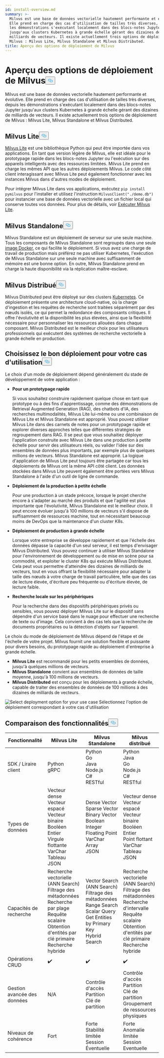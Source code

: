 ```yaml
---
id: install-overview.md
summary: >-
  Milvus est une base de données vectorielle hautement performante et évolutive.
  Elle prend en charge des cas d'utilisation de tailles très diverses, depuis
  les démonstrations s'exécutant localement dans des blocs-notes Jupyter
  jusqu'aux clusters Kubernetes à grande échelle gérant des dizaines de
  milliards de vecteurs. Il existe actuellement trois options de déploiement de
  Milvus : Milvus Lite, Milvus Standalone et Milvus Distributed.
title: Aperçu des options de déploiement de Milvus
---
```

<h1 id="Overview-of-Milvus-Deployment-Options" class="common-anchor-header">Aperçu des options de déploiement de Milvus<button data-href="#Overview-of-Milvus-Deployment-Options" class="anchor-icon" translate="no">
      <svg translate="no"
        aria-hidden="true"
        focusable="false"
        height="20"
        version="1.1"
        viewBox="0 0 16 16"
        width="16"
      >
        <path
          fill="#0092E4"
          fill-rule="evenodd"
          d="M4 9h1v1H4c-1.5 0-3-1.69-3-3.5S2.55 3 4 3h4c1.45 0 3 1.69 3 3.5 0 1.41-.91 2.72-2 3.25V8.59c.58-.45 1-1.27 1-2.09C10 5.22 8.98 4 8 4H4c-.98 0-2 1.22-2 2.5S3 9 4 9zm9-3h-1v1h1c1 0 2 1.22 2 2.5S13.98 12 13 12H9c-.98 0-2-1.22-2-2.5 0-.83.42-1.64 1-2.09V6.25c-1.09.53-2 1.84-2 3.25C6 11.31 7.55 13 9 13h4c1.45 0 3-1.69 3-3.5S14.5 6 13 6z"
        ></path>
      </svg>
    </button></h1><p>Milvus est une base de données vectorielle hautement performante et évolutive. Elle prend en charge des cas d'utilisation de tailles très diverses, depuis les démonstrations s'exécutant localement dans des blocs-notes Jupyter jusqu'aux clusters Kubernetes à grande échelle gérant des dizaines de milliards de vecteurs. Il existe actuellement trois options de déploiement de Milvus : Milvus Lite, Milvus Standalone et Milvus Distributed.</p>
<h2 id="Milvus-Lite" class="common-anchor-header">Milvus Lite<button data-href="#Milvus-Lite" class="anchor-icon" translate="no">
      <svg translate="no"
        aria-hidden="true"
        focusable="false"
        height="20"
        version="1.1"
        viewBox="0 0 16 16"
        width="16"
      >
        <path
          fill="#0092E4"
          fill-rule="evenodd"
          d="M4 9h1v1H4c-1.5 0-3-1.69-3-3.5S2.55 3 4 3h4c1.45 0 3 1.69 3 3.5 0 1.41-.91 2.72-2 3.25V8.59c.58-.45 1-1.27 1-2.09C10 5.22 8.98 4 8 4H4c-.98 0-2 1.22-2 2.5S3 9 4 9zm9-3h-1v1h1c1 0 2 1.22 2 2.5S13.98 12 13 12H9c-.98 0-2-1.22-2-2.5 0-.83.42-1.64 1-2.09V6.25c-1.09.53-2 1.84-2 3.25C6 11.31 7.55 13 9 13h4c1.45 0 3-1.69 3-3.5S14.5 6 13 6z"
        ></path>
      </svg>
    </button></h2><p><a href="https://milvus.io/docs/milvus_lite.md">Milvus Lite</a> est une bibliothèque Python qui peut être importée dans vos applications. En tant que version légère de Milvus, elle est idéale pour le prototypage rapide dans les blocs-notes Jupyter ou l'exécution sur des appareils intelligents avec des ressources limitées. Milvus Lite prend en charge les mêmes API que les autres déploiements Milvus. Le code côté client interagissant avec Milvus Lite peut également fonctionner avec les instances Milvus dans d'autres modes de déploiement.</p>
<p>Pour intégrer Milvus Lite dans vos applications, exécutez <code translate="no">pip install pymilvus</code> pour l'installer et utilisez l'instruction <code translate="no">MilvusClient(&quot;./demo.db&quot;)</code> pour instancier une base de données vectorielle avec un fichier local qui conserve toutes vos données. Pour plus de détails, voir <a href="https://milvus.io/docs/milvus_lite.md">Exécuter Milvus Lite</a>.</p>
<h2 id="Milvus-Standalone" class="common-anchor-header">Milvus Standalone<button data-href="#Milvus-Standalone" class="anchor-icon" translate="no">
      <svg translate="no"
        aria-hidden="true"
        focusable="false"
        height="20"
        version="1.1"
        viewBox="0 0 16 16"
        width="16"
      >
        <path
          fill="#0092E4"
          fill-rule="evenodd"
          d="M4 9h1v1H4c-1.5 0-3-1.69-3-3.5S2.55 3 4 3h4c1.45 0 3 1.69 3 3.5 0 1.41-.91 2.72-2 3.25V8.59c.58-.45 1-1.27 1-2.09C10 5.22 8.98 4 8 4H4c-.98 0-2 1.22-2 2.5S3 9 4 9zm9-3h-1v1h1c1 0 2 1.22 2 2.5S13.98 12 13 12H9c-.98 0-2-1.22-2-2.5 0-.83.42-1.64 1-2.09V6.25c-1.09.53-2 1.84-2 3.25C6 11.31 7.55 13 9 13h4c1.45 0 3-1.69 3-3.5S14.5 6 13 6z"
        ></path>
      </svg>
    </button></h2><p>Milvus Standalone est un déploiement de serveur sur une seule machine. Tous les composants de Milvus Standalone sont regroupés dans une seule <a href="https://milvus.io/docs/install_standalone-docker.md">image Docker</a>, ce qui facilite le déploiement. Si vous avez une charge de travail de production mais préférez ne pas utiliser Kubernetes, l'exécution de Milvus Standalone sur une seule machine avec suffisamment de mémoire est une bonne option. En outre, Milvus Standalone prend en charge la haute disponibilité via la réplication maître-esclave.</p>
<h2 id="Milvus-Distributed" class="common-anchor-header">Milvus Distribué<button data-href="#Milvus-Distributed" class="anchor-icon" translate="no">
      <svg translate="no"
        aria-hidden="true"
        focusable="false"
        height="20"
        version="1.1"
        viewBox="0 0 16 16"
        width="16"
      >
        <path
          fill="#0092E4"
          fill-rule="evenodd"
          d="M4 9h1v1H4c-1.5 0-3-1.69-3-3.5S2.55 3 4 3h4c1.45 0 3 1.69 3 3.5 0 1.41-.91 2.72-2 3.25V8.59c.58-.45 1-1.27 1-2.09C10 5.22 8.98 4 8 4H4c-.98 0-2 1.22-2 2.5S3 9 4 9zm9-3h-1v1h1c1 0 2 1.22 2 2.5S13.98 12 13 12H9c-.98 0-2-1.22-2-2.5 0-.83.42-1.64 1-2.09V6.25c-1.09.53-2 1.84-2 3.25C6 11.31 7.55 13 9 13h4c1.45 0 3-1.69 3-3.5S14.5 6 13 6z"
        ></path>
      </svg>
    </button></h2><p>Milvus Distributed peut être déployé sur des clusters <a href="https://milvus.io/docs/install_cluster-milvusoperator.md">Kubernetes</a>. Ce déploiement présente une architecture cloud-native, où la charge d'ingestion et les requêtes de recherche sont traitées séparément par des nœuds isolés, ce qui permet la redondance des composants critiques. Il offre l'évolutivité et la disponibilité les plus élevées, ainsi que la flexibilité nécessaire pour personnaliser les ressources allouées dans chaque composant. Milvus Distributed est le meilleur choix pour les utilisateurs professionnels qui exécutent des systèmes de recherche vectorielle à grande échelle en production.</p>
<h2 id="Choose-the-Right-Deployment-for-Your-Use-Case" class="common-anchor-header">Choisissez le bon déploiement pour votre cas d'utilisation<button data-href="#Choose-the-Right-Deployment-for-Your-Use-Case" class="anchor-icon" translate="no">
      <svg translate="no"
        aria-hidden="true"
        focusable="false"
        height="20"
        version="1.1"
        viewBox="0 0 16 16"
        width="16"
      >
        <path
          fill="#0092E4"
          fill-rule="evenodd"
          d="M4 9h1v1H4c-1.5 0-3-1.69-3-3.5S2.55 3 4 3h4c1.45 0 3 1.69 3 3.5 0 1.41-.91 2.72-2 3.25V8.59c.58-.45 1-1.27 1-2.09C10 5.22 8.98 4 8 4H4c-.98 0-2 1.22-2 2.5S3 9 4 9zm9-3h-1v1h1c1 0 2 1.22 2 2.5S13.98 12 13 12H9c-.98 0-2-1.22-2-2.5 0-.83.42-1.64 1-2.09V6.25c-1.09.53-2 1.84-2 3.25C6 11.31 7.55 13 9 13h4c1.45 0 3-1.69 3-3.5S14.5 6 13 6z"
        ></path>
      </svg>
    </button></h2><p>Le choix d'un mode de déploiement dépend généralement du stade de développement de votre application :</p>
<ul>
<li><p><strong>Pour un prototypage rapide</strong></p>
<p>Si vous souhaitez construire rapidement quelque chose en tant que prototype ou à des fins d'apprentissage, comme des démonstrations de Retrieval Augmented Generation (RAG), des chatbots d'IA, des recherches multimodalités, Milvus Lite lui-même ou une combinaison de Milvus Lite et Milvus Standalone est approprié. Vous pouvez utiliser Milvus Lite dans des carnets de notes pour un prototypage rapide et explorer diverses approches telles que différentes stratégies de regroupement dans RAG. Il se peut que vous souhaitiez déployer l'application construite avec Milvus Lite dans une production à petite échelle pour servir des utilisateurs réels, ou valider l'idée sur des ensembles de données plus importants, par exemple plus de quelques millions de vecteurs. Milvus Standalone est approprié. La logique d'application de Milvus Lite peut toujours être partagée car tous les déploiements de Milvus ont la même API côté client. Les données stockées dans Milvus Lite peuvent également être portées vers Milvus Standalone à l'aide d'un outil de ligne de commande.</p></li>
<li><p><strong>Déploiement de la production à petite échelle</strong></p>
<p>Pour une production à un stade précoce, lorsque le projet cherche encore à s'adapter au marché des produits et que l'agilité est plus importante que l'évolutivité, Milvus Standalone est le meilleur choix. Il peut encore évoluer jusqu'à 100 millions de vecteurs s'il dispose de suffisamment de ressources machine, tout en nécessitant beaucoup moins de DevOps que la maintenance d'un cluster K8s.</p></li>
<li><p><strong>Déploiement de production à grande échelle</strong></p>
<p>Lorsque votre entreprise se développe rapidement et que l'échelle des données dépasse la capacité d'un seul serveur, il est temps d'envisager Milvus Distributed. Vous pouvez continuer à utiliser Milvus Standalone pour l'environnement de développement ou de mise en scène pour sa commodité, et exploiter le cluster K8s qui exécute Milvus Distributed. Cela peut vous permettre d'atteindre des dizaines de milliards de vecteurs, tout en vous offrant la flexibilité nécessaire pour adapter la taille des nœuds à votre charge de travail particulière, telle que des cas de lecture élevée, d'écriture peu fréquente ou d'écriture élevée, de lecture faible.</p></li>
<li><p><strong>Recherche locale sur les périphériques</strong></p>
<p>Pour la recherche dans des dispositifs périphériques privés ou sensibles, vous pouvez déployer Milvus Lite sur le dispositif sans dépendre d'un service basé dans le nuage pour effectuer une recherche de texte ou d'image. Cela convient à des cas tels que la recherche de documents propriétaires ou la détection d'objets sur l'appareil.</p></li>
</ul>
<p>Le choix du mode de déploiement de Milvus dépend de l'étape et de l'échelle de votre projet. Milvus fournit une solution flexible et puissante pour divers besoins, du prototypage rapide au déploiement d'entreprise à grande échelle.</p>
<ul>
<li><strong>Milvus Lite</strong> est recommandé pour les petits ensembles de données, jusqu'à quelques millions de vecteurs.</li>
<li><strong>Milvus Standalone</strong> convient aux ensembles de données de taille moyenne, jusqu'à 100 millions de vecteurs.</li>
<li><strong>Milvus Distributed</strong> est conçu pour les déploiements à grande échelle, capable de traiter des ensembles de données de 100 millions à des dizaines de milliards de vecteurs.</li>
</ul>
<p>
  
   <span class="img-wrapper"> <img translate="no" src="/docs/v2.5.x/assets/select-deployment-option.png" alt="Select deployment option for your use case" class="doc-image" id="select-deployment-option-for-your-use-case" />
   </span> <span class="img-wrapper"> <span>Sélectionnez l'option de déploiement correspondant à votre cas d'utilisation</span> </span></p>
<h2 id="Comparison-on-functionalities" class="common-anchor-header">Comparaison des fonctionnalités<button data-href="#Comparison-on-functionalities" class="anchor-icon" translate="no">
      <svg translate="no"
        aria-hidden="true"
        focusable="false"
        height="20"
        version="1.1"
        viewBox="0 0 16 16"
        width="16"
      >
        <path
          fill="#0092E4"
          fill-rule="evenodd"
          d="M4 9h1v1H4c-1.5 0-3-1.69-3-3.5S2.55 3 4 3h4c1.45 0 3 1.69 3 3.5 0 1.41-.91 2.72-2 3.25V8.59c.58-.45 1-1.27 1-2.09C10 5.22 8.98 4 8 4H4c-.98 0-2 1.22-2 2.5S3 9 4 9zm9-3h-1v1h1c1 0 2 1.22 2 2.5S13.98 12 13 12H9c-.98 0-2-1.22-2-2.5 0-.83.42-1.64 1-2.09V6.25c-1.09.53-2 1.84-2 3.25C6 11.31 7.55 13 9 13h4c1.45 0 3-1.69 3-3.5S14.5 6 13 6z"
        ></path>
      </svg>
    </button></h2><table>
<thead>
<tr><th>Fonctionnalité</th><th>Milvus Lite</th><th>Milvus Standalone</th><th>Milvus distribué</th></tr>
</thead>
<tbody>
<tr><td>SDK / Liraire client</td><td>Python<br/>gRPC</td><td>Python<br/>Go<br/>Java<br/>Node.js<br/>C#<br/>RESTful</td><td>Python<br/>Java<br/>Go<br/>Node.js<br/>C#<br/>RESTful</td></tr>
<tr><td>Types de données</td><td>Vecteur dense<br/>Vecteur espacé<br/>Vecteur binaire<br/>Booléen<br/>Entier<br/>Virgule flottante<br/>VarChar<br/>Tableau<br/>JSON</td><td>Dense Vector<br/>Sparse Vector<br/>Binary Vector<br/>Boolean<br/>Integer<br/>Floating Point<br/>VarChar<br/>Array<br/>JSON</td><td>Vecteur dense<br/>Vecteur espacé<br/>Vecteur binaire<br/>Booléen<br/>Entier<br/>Point flottant<br/>VarChar<br/>Tableau<br/>JSON</td></tr>
<tr><td>Capacités de recherche</td><td>Recherche vectorielle (ANN Search)<br/>Filtrage des métadonnées<br/>Recherche par plage<br/>Requête scalaire<br/>Obtention d'entités par clé primaire<br/>Recherche hybride</td><td>Vector Search (ANN Search)<br/>Filtrage des métadonnées<br/>Range Search<br/>Scalar Query<br/>Get Entities by Primary Key<br/>Hybrid Search</td><td>Recherche vectorielle (ANN Search)<br/>Filtrage des métadonnées<br/>Recherche d'intervalle<br/>Requête scalaire<br/>Obtention d'entités par clé primaire<br/>Recherche hybride</td></tr>
<tr><td>Opérations CRUD</td><td>✔️</td><td>✔️</td><td>✔️</td></tr>
<tr><td>Gestion avancée des données</td><td>N/A</td><td>Contrôle d'accès<br/>Partition<br/>Clé de partition</td><td>Contrôle d'accès<br/>Partition<br/>Clé de partition<br/>Groupement de ressources physiques</td></tr>
<tr><td>Niveaux de cohérence</td><td>Fort</td><td>Forte<br/>Stabilité limitée<br/>Session<br/>Éventuelle</td><td>Forte<br/>Anomalie limitée<br/>Session<br/>Eventuelle</td></tr>
</tbody>
</table>
